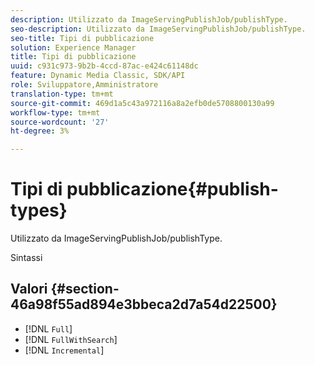 ```yaml
---
description: Utilizzato da ImageServingPublishJob/publishType.
seo-description: Utilizzato da ImageServingPublishJob/publishType.
seo-title: Tipi di pubblicazione
solution: Experience Manager
title: Tipi di pubblicazione
uuid: c931c973-9b2b-4ccd-87ac-e424c61148dc
feature: Dynamic Media Classic, SDK/API
role: Sviluppatore,Amministratore
translation-type: tm+mt
source-git-commit: 469d1a5c43a972116a8a2efb0de5708800130a99
workflow-type: tm+mt
source-wordcount: '27'
ht-degree: 3%

---
```



# Tipi di pubblicazione{#publish-types}

Utilizzato da ImageServingPublishJob/publishType.

Sintassi

## Valori {#section-46a98f55ad894e3bbeca2d7a54d22500}

* [!DNL `Full`]
* [!DNL `FullWithSearch`]
* [!DNL `Incremental`]

